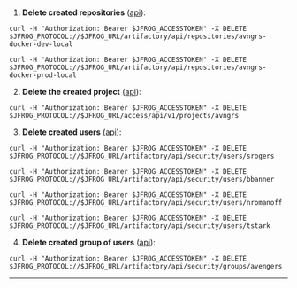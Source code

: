 <!-- Cleanup of Onboard Team automation tasks -->

<br/>

1. **Delete created repositories** ([api](https://www.jfrog.com/confluence/display/JFROG/Artifactory+REST+API#ArtifactoryRESTAPI-DeleteRepository)):  

  ```execute
  curl -H "Authorization: Bearer $JFROG_ACCESSTOKEN" -X DELETE $JFROG_PROTOCOL://$JFROG_URL/artifactory/api/repositories/avngrs-docker-dev-local
  ```
  
  ```execute
  curl -H "Authorization: Bearer $JFROG_ACCESSTOKEN" -X DELETE $JFROG_PROTOCOL://$JFROG_URL/artifactory/api/repositories/avngrs-docker-prod-local
  ```

2. **Delete the created project** ([api](https://www.jfrog.com/confluence/display/JFROG/Artifactory+REST+API#ArtifactoryRESTAPI-DeleteExistingProject)):  
  
  ```execute
  curl -H "Authorization: Bearer $JFROG_ACCESSTOKEN" -X DELETE $JFROG_PROTOCOL://$JFROG_URL/access/api/v1/projects/avngrs
  ```


3. **Delete created users** ([api](https://www.jfrog.com/confluence/display/JFROG/Artifactory+REST+API#ArtifactoryRESTAPI-DeleteUser)):
  
  ```execute
  curl -H "Authorization: Bearer $JFROG_ACCESSTOKEN" -X DELETE $JFROG_PROTOCOL://$JFROG_URL/artifactory/api/security/users/srogers
  ```

  ```execute
  curl -H "Authorization: Bearer $JFROG_ACCESSTOKEN" -X DELETE $JFROG_PROTOCOL://$JFROG_URL/artifactory/api/security/users/bbanner
  ```

  ```execute
  curl -H "Authorization: Bearer $JFROG_ACCESSTOKEN" -X DELETE $JFROG_PROTOCOL://$JFROG_URL/artifactory/api/security/users/nromanoff
  ```

  ```execute
  curl -H "Authorization: Bearer $JFROG_ACCESSTOKEN" -X DELETE $JFROG_PROTOCOL://$JFROG_URL/artifactory/api/security/users/tstark
  ```

4. **Delete created group of users** ([api](https://www.jfrog.com/confluence/display/JFROG/Artifactory+REST+API#ArtifactoryRESTAPI-DeleteGroup)):
  
  ```execute
  curl -H "Authorization: Bearer $JFROG_ACCESSTOKEN" -X DELETE $JFROG_PROTOCOL://$JFROG_URL/artifactory/api/security/groups/avengers
  ```


---